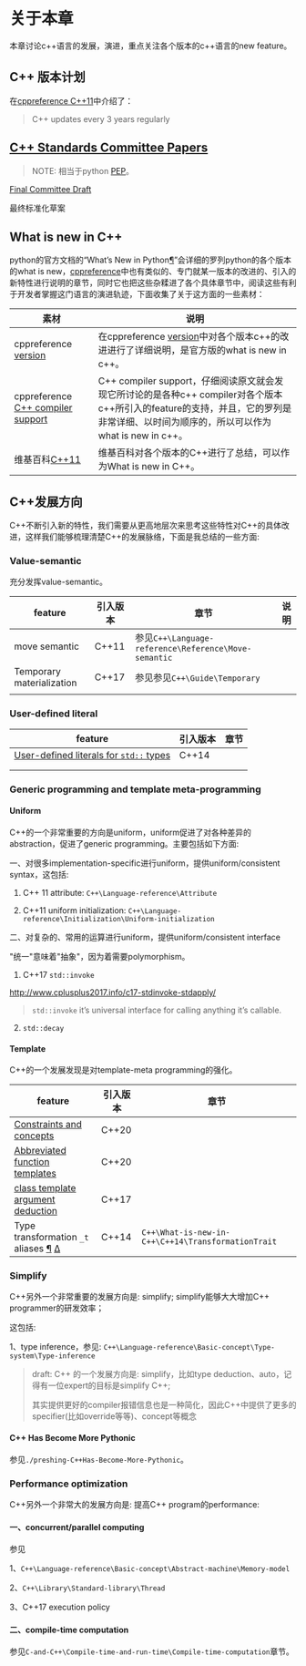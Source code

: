 # 关于本章

本章讨论c++语言的发展，演进，重点关注各个版本的c++语言的new feature。

## C++ 版本计划

在[cppreference C++11](https://en.cppreference.com/w/cpp/11)中介绍了：

> C++ updates every 3 years regularly



## [C++ Standards Committee Papers](http://www.open-std.org/jtc1/sc22/wg21/docs/papers/)

> NOTE: 相当于python [PEP](https://www.python.org/dev/peps/)。



[Final Committee Draft](http://www.open-std.org/JTC1/SC22/WG21/docs/papers/2011/n3249.html)

最终标准化草案



## What is new in C++

python的官方文档的“What’s New in Python[¶](https://docs.python.org/3/whatsnew/index.html#what-s-new-in-python)”会详细的罗列python的各个版本的what is new，[cppreference](https://en.cppreference.com/w/cpp)中也有类似的、专门就某一版本的改进的、引入的新特性进行说明的章节，同时它也把这些杂糅进了各个具体章节中，阅读这些有利于开发者掌握这门语言的演进轨迹，下面收集了关于这方面的一些素材：

| 素材                                                         | 说明                                                         |
| ------------------------------------------------------------ | ------------------------------------------------------------ |
| cppreference [version](https://en.cppreference.com/w/cpp/11) | 在cppreference [version](https://en.cppreference.com/w/cpp/11)中对各个版本c++的改进进行了详细说明，是官方版的what is new in c++。 |
| cppreference [C++ compiler support](https://en.cppreference.com/w/cpp/compiler_support) | C++ compiler support，仔细阅读原文就会发现它所讨论的是各种c++ compiler对各个版本c++所引入的feature的支持，并且，它的罗列是非常详细、以时间为顺序的，所以可以作为what is new in c++。 |
| 维基百科[C++11](https://en.wikipedia.org/wiki/C%2B%2B11)     | 维基百科对各个版本的C++进行了总结，可以作为What is new in C++。 |



## C++发展方向

C++不断引入新的特性，我们需要从更高地层次来思考这些特性对C++的具体改进，这样我们能够梳理清楚C++的发展脉络，下面是我总结的一些方面:



### Value-semantic

充分发挥value-semantic。

| feature                   | 引入版本 | 章节                                                 | 说明 |
| ------------------------- | -------- | ---------------------------------------------------- | ---- |
| move semantic             | C++11    | 参见`C++\Language-reference\Reference\Move-semantic` |      |
| Temporary materialization | C++17    | 参见参见`C++\Guide\Temporary`                        |      |
|                           |          |                                                      |      |



### User-defined literal

| feature                                                      | 引入版本 | 章节 |
| ------------------------------------------------------------ | -------- | ---- |
| [User-defined literals for `std::` types](https://isocpp.org/wiki/faq/cpp14-library#std-udls) | C++14    |      |
|                                                              |          |      |
|                                                              |          |      |

### Generic programming and template meta-programming

#### Uniform

C++的一个非常重要的方向是uniform，uniform促进了对各种差异的abstraction，促进了generic programming。主要包括如下方面:

一、对很多implementation-specific进行uniform，提供uniform/consistent syntax，这包括:

1) C++ 11 attribute: `C++\Language-reference\Attribute`

2) C++11 uniform initialization: `C++\Language-reference\Initialization\Uniform-initialization`

二、对复杂的、常用的运算进行uniform，提供uniform/consistent interface

"统一"意味着"抽象"，因为着需要polymorphism。

1) C++17 `std::invoke`

http://www.cplusplus2017.info/c17-stdinvoke-stdapply/ 

> `std::invoke` it’s universal interface for calling anything it’s callable.

2) `std::decay`



#### Template

C++的一个发展发现是对template-meta programming的强化。

| feature                                                      | 引入版本 | 章节                                               |
| ------------------------------------------------------------ | -------- | -------------------------------------------------- |
| [Constraints and concepts](https://en.cppreference.com/w/cpp/language/constraints) | C++20    |                                                    |
| [Abbreviated function templates](https://en.cppreference.com/w/cpp/language/function_template#Abbreviated_function_template) | C++20    |                                                    |
| [class template argument deduction](https://en.cppreference.com/w/cpp/language/class_template_argument_deduction) | C++17    |                                                    |
| Type transformation `_t` aliases [¶](https://isocpp.org/wiki/faq/cpp14-library#type-transformation-aliases) [Δ](https://isocpp.org/wiki/faq/cpp14-library#) | C++14    | `C++\What-is-new-in-C++\C++14\TransformationTrait` |



### Simplify

C++另外一个非常重要的发展方向是: simplify; simplify能够大大增加C++ programmer的研发效率；

这包括:

1、type inference，参见: `C++\Language-reference\Basic-concept\Type-system\Type-inference`

> draft: C++ 的一个发展方向是: simplify，比如type deduction、auto，记得有一位expert的目标是simplify C++;
>
> 其实提供更好的compiler报错信息也是一种简化，因此C++中提供了更多的specifier(比如override等等)、concept等概念



#### C++ Has Become More Pythonic

参见`./preshing-C++Has-Become-More-Pythonic`。



### Performance optimization

C++另外一个非常大的发展方向是: 提高C++ program的performance:

#### 一、concurrent/parallel computing

参见

1、`C++\Language-reference\Basic-concept\Abstract-machine\Memory-model`

2、`C++\Library\Standard-library\Thread`

3、C++17 execution policy

#### 二、compile-time computation

参见`C-and-C++\Compile-time-and-run-time\Compile-time-computation`章节。

